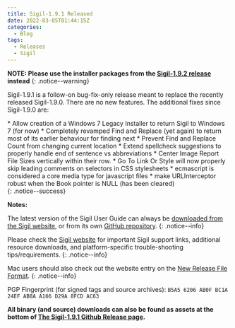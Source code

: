 ```yaml
---
title: Sigil-1.9.1 Released
date: 2022-03-05T01:44:15Z
categories:
  - Blog
tags:
  - Releases
  - Sigil
---
```


**NOTE: Please use the installer packages from the [Sigil-1.9.2 release](https://sigil-ebook.com/blog/sigil-1.9.2-released/) instead**
{: .notice--warning}

Sigil-1.9.1 is a follow-on bug-fix-only release meant to replace the recently released Sigil-1.9.0. There are no new features. The additional fixes since Sigil-1.9.0 are:

<div markdown="1">
* Allow creation of a Windows 7 Legacy Installer to return Sigil to Windows 7 (for now)
* Completely revamped Find and Replace (yet again) to return most of its earlier behaviour for finding next
* Prevent Find and Replace Count from changing current location
* Extend spellcheck suggestions to properly handle end of sentence vs abbreviations
* Center Image Report File Sizes vertically within their row.
* Go To Link Or Style will now properly skip leading comments on selectors in CSS stylesheets
* ecmascript is considered a core media type for javascript files
* make URLInterceptor robust when the Book pointer is NULL (has been cleared)
</div>
{: .notice--success}

__Notes:__

The latest version of the Sigil User Guide can always be [downloaded from the Sigil website](https://sigil-ebook.com/sigil/guide), or from its own [GitHub repository](https://github.com/Sigil-Ebook/sigil-user-guide/releases/latest).
{: .notice--info}

Please check the [Sigil website](https://sigil-ebook.com/sigil) for important Sigil support links, additional resource downloads, and platform-specific trouble-shooting tips/requirements.
{: .notice--info}

Mac users should also check out the website entry on the [New Release File Format](https://sigil-ebook.com/sigil/tips/#new-release-file-format-starting-with-sigil-0918).
{: .notice--info}


PGP Fingerprint (for signed tags and source archives): `B5A5 6206 AB0F BC1A 24EF AB8A A166 D29A 8FCD AC63`

__All binary (and source) downloads can also be found as assets at the bottom of [The Sigil-1.9.1 Github Release page](https://github.com/Sigil-Ebook/Sigil/releases/tag/1.9.1).__

